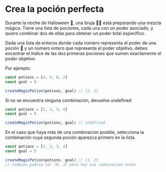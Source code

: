 # Crea la poción perfecta

Durante la noche de Halloween 🎃, una bruja 🧙‍♀️ está preparando una mezcla mágica. Tiene una lista de pociones, cada una con un poder asociado, y quiere combinar dos de ellas para obtener un poder total específico.

Dada una lista de enteros donde cada número representa el poder de una poción 🧪 y un número entero que representa el poder objetivo, debes encontrar el índice de las dos primeras pociones que sumen exactamente el poder objetivo.

Por ejemplo:

```` js
const potions = [4, 5, 6, 2]
const goal = 8

createMagicPotion(potions, goal) // [2, 3]
````

Si no se encuentra ninguna combinación, devuelve undefined

```` js
const potions = [1, 2, 3, 4]
const goal = 9

createMagicPotion(potions, goal) // undefined
````

En el caso que haya más de una combinación posible, selecciona la combinación cuya segunda poción aparezca primero en la lista.

```` js
const potions = [1, 2, 3, 4]
const goal = 5

createMagicPotion(potions, goal) // [1, 2]
// también podría ser [0, 3] pero hay una combinación antes
````
